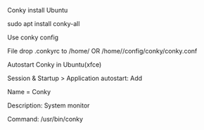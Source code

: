 Conky install Ubuntu

sudo apt install conky-all

Use conky config

File drop .conkyrc to /home/<username> OR  /home/<username>/config/conky/conky.conf

Autostart Conky in Ubuntu(xfce)

Session & Startup > Application autostart: Add

Name = Conky

Description: System monitor

Command: /usr/bin/conky
